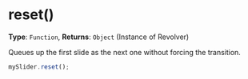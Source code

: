 # reset()

**Type**: `Function`, **Returns**: `Object` (Instance of Revolver)

Queues up the first slide as the next one without forcing the transition.

```javascript
mySlider.reset();
```
